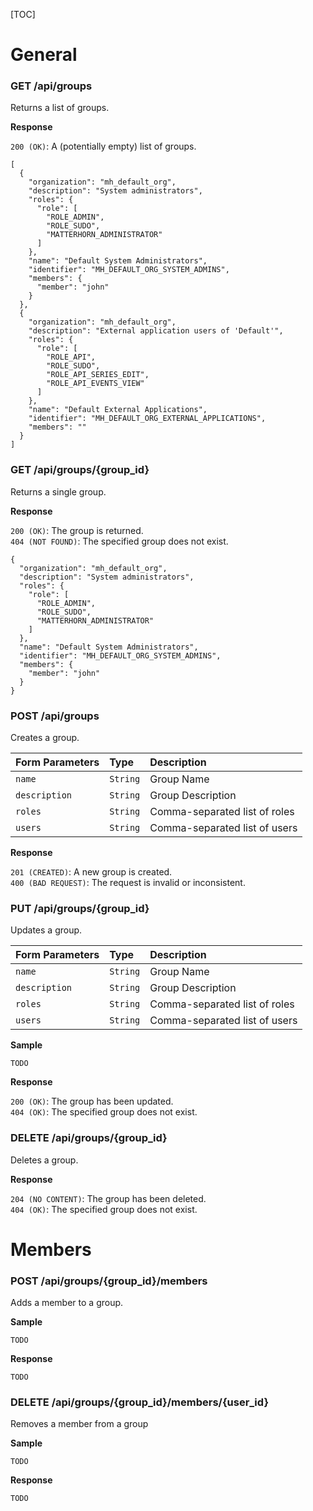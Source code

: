 [TOC]

# General

### GET /api/groups

Returns a list of groups.

__Response__

`200 (OK)`: A (potentially empty) list of groups.

```
[
  {
    "organization": "mh_default_org",
    "description": "System administrators",
    "roles": {
      "role": [
        "ROLE_ADMIN",
        "ROLE_SUDO",
        "MATTERHORN_ADMINISTRATOR"
      ]
    },
    "name": "Default System Administrators",
    "identifier": "MH_DEFAULT_ORG_SYSTEM_ADMINS",
    "members": {
      "member": "john"
    }
  },
  {
    "organization": "mh_default_org",
    "description": "External application users of 'Default'",
    "roles": {
      "role": [
        "ROLE_API",
        "ROLE_SUDO",
        "ROLE_API_SERIES_EDIT",
        "ROLE_API_EVENTS_VIEW"
      ]
    },
    "name": "Default External Applications",
    "identifier": "MH_DEFAULT_ORG_EXTERNAL_APPLICATIONS",
    "members": ""
  }
]
```

<!--- ##################################################################### -->
### GET /api/groups/{group_id}

Returns a single group.

__Response__

`200 (OK)`: The group is returned.<br/>
`404 (NOT FOUND)`: The specified group does not exist.

```
{
  "organization": "mh_default_org",
  "description": "System administrators",
  "roles": {
    "role": [
      "ROLE_ADMIN",
      "ROLE_SUDO",
      "MATTERHORN_ADMINISTRATOR"
    ]
  },
  "name": "Default System Administrators",
  "identifier": "MH_DEFAULT_ORG_SYSTEM_ADMINS",
  "members": {
    "member": "john"
  }
}
```

<!--- ##################################################################### -->
### POST /api/groups

Creates a group.

Form Parameters            |Type            | Description
:--------------------------|:---------------|:----------------------------
`name`                     | `String`       | Group Name
`description`              | `String`       | Group Description
`roles`                    | `String`       | Comma-separated list of roles
`users`                    | `String`       | Comma-separated list of users

__Response__

`201 (CREATED)`: A new group is created.<br/>
`400 (BAD REQUEST)`: The request is invalid or inconsistent.

<!--- ##################################################################### -->
### PUT /api/groups/{group_id}

Updates a group.

Form Parameters            |Type            | Description
:--------------------------|:---------------|:----------------------------
`name`                     | `String`       | Group Name
`description`              | `String`       | Group Description
`roles`                    | `String`       | Comma-separated list of roles
`users`                    | `String`       | Comma-separated list of users

__Sample__

```
TODO
```

__Response__

`200 (OK)`: The group has been updated.<br/>
`404 (OK)`: The specified group does not exist.<br/>

<!--- ##################################################################### -->
### DELETE /api/groups/{group_id}

Deletes a group.

__Response__

`204 (NO CONTENT)`: The group has been deleted.<br/>
`404 (OK)`: The specified group does not exist.

# Members

<!--- ##################################################################### -->
### POST /api/groups/{group_id}/members

Adds a member to a group.

__Sample__

```
TODO
```

__Response__

```
TODO
```

<!--- ##################################################################### -->
### DELETE /api/groups/{group_id}/members/{user_id}

Removes a member from a group

__Sample__

```
TODO
```

__Response__

```
TODO
```
